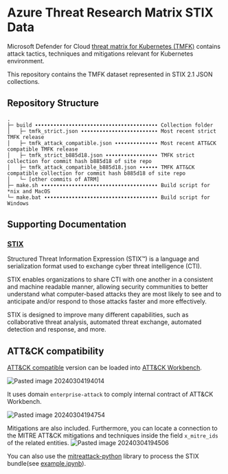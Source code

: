 # Azure Threat Research Matrix STIX Data

Microsoft Defender for Cloud [threat matrix for Kubernetes (TMFK)](https://github.com/microsoft/Threat-Matrix-for-Kubernetes) contains attack tactics, techniques and mitigations relevant for Kubernetes environment.

This repository contains the TMFK dataset represented in STIX 2.1 JSON collections. 

## Repository Structure

```
.
├─ build ∙∙∙∙∙∙∙∙∙∙∙∙∙∙∙∙∙∙∙∙∙∙∙∙∙∙∙∙∙∙∙∙∙∙∙∙∙∙∙∙ Collection folder 
│   ├─ tmfk_strict.json ∙∙∙∙∙∙∙∙∙∙∙∙∙∙∙∙∙∙∙∙∙∙∙∙∙ Most recent strict TMFK release
│   ├─ tmfk_attack_compatible.json ∙∙∙∙∙∙∙∙∙∙∙∙∙∙ Most recent ATT&CK compatible TMFK release
│   ├─ tmfk_strict_b885d18.json ∙∙∙∙∙∙∙∙∙∙∙∙∙∙∙∙∙ TMFK strict collection for commit hash b885d18 of site repo
│   ├─ tmfk_attack_compatible_b885d18.json ∙∙∙∙∙∙ TMFK ATT&CK compatible collection for commit hash b885d18 of site repo
│   └─ [other commits of ATRM]
├─ make.sh ∙∙∙∙∙∙∙∙∙∙∙∙∙∙∙∙∙∙∙∙∙∙∙∙∙∙∙∙∙∙∙∙∙∙∙∙∙∙ Build script for *nix and MacOS
└─ make.bat ∙∙∙∙∙∙∙∙∙∙∙∙∙∙∙∙∙∙∙∙∙∙∙∙∙∙∙∙∙∙∙∙∙∙∙∙∙ Build script for Windows
```

## Supporting Documentation

### [STIX](https://oasis-open.github.io/cti-documentation/)

Structured Threat Information Expression (STIX™) is a language and serialization format used to exchange cyber threat intelligence (CTI).

STIX enables organizations to share CTI with one another in a consistent and machine readable manner, allowing security communities to better understand what computer-based attacks they are most likely to see and to anticipate and/or respond to those attacks faster and more effectively.

STIX is designed to improve many different capabilities, such as collaborative threat analysis, automated threat exchange, automated detection and response, and more.

## ATT&CK compatibility

[ATT&CK compatible](https://raw.githubusercontent.com/Security-Experts-Community/tmfk-stix-data/main/build/tmfk_attack_compatible.json) version can be loaded into [ATT&CK Workbench](https://github.com/center-for-threat-informed-defense/attack-workbench-frontend).

![Pasted image 20240304194014](https://github.com/Security-Experts-Community/tmfk-stix-data/assets/61383585/a1734651-2884-40d0-9501-4f18ffdaebbe)

It uses domain `enterprise-attack` to comply internal contract of ATT&CK Workbench.

![Pasted image 20240304194754](https://github.com/Security-Experts-Community/tmfk-stix-data/assets/61383585/3ba79754-9514-4dfb-8f83-a9c5aecfc3d5)

Mitigations are also included. Furthermore, you can locate a connection to the MITRE ATT&CK mitigations and techniques inside the field `x_mitre_ids` of the related entities.
![Pasted image 20240304194506](https://github.com/Security-Experts-Community/tmfk-stix-data/assets/61383585/c53450f7-cccd-4e85-874e-ede8c5dbafb8)

You can also use the [mitreattack-python](https://mitreattack-python.readthedocs.io/en/latest/) library to process the STIX bundle(see [example.ipynb](https://github.com/Security-Experts-Community/tmfk-stix-data/blob/main/src/example.ipynb)).
